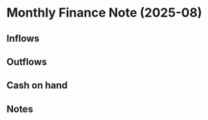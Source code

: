 <!-- status: stub; target: 150+ words -->
<!-- status: stub; target: 150+ words -->
# Monthly Finance Note (2025-08)
## Inflows
## Outflows
## Cash on hand
## Notes


